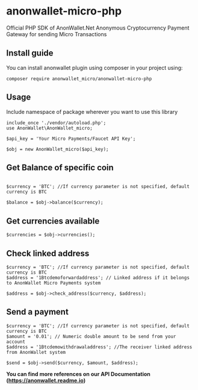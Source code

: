 ﻿# anonwallet-micro-php

Official PHP SDK of AnonWallet.Net Anonymous Cryptocurrency Payment Gateway for sending Micro Transactions

## Install guide
You can install anonwallet plugin using composer in your project using:

```
composer require anonwallet_micro/anonwallet-micro-php
```

## Usage
Include namespace of package wherever you want to use this library

```
include_once './vendor/autoload.php';
use AnonWallet\AnonWallet_micro;

$api_key = 'Your Micro Payments/Faucet API Key';

$obj = new AnonWallet_micro($api_key);
```

## Get Balance of specific coin

```

$currency = 'BTC'; //If currency parameter is not specified, default currency is BTC

$balance = $obj->balance($currency);
```

## Get currencies available

```
$currencies = $obj->currencies();
```

## Check linked address

```
$currency = 'BTC'; //If currency parameter is not specified, default currency is BTC
$address = '1Btcdemoforwardaddress'; // Linked address if it belongs to AnonWallet Micro Payments system

$address = $obj->check_address($currency, $address);
```

## Send a payment

```
$currency = 'BTC'; //If currency parameter is not specified, default currency is BTC
$amount = '0.01'; // Numeric double amount to be send from your account
$address = '1Btcdemowithdrawaladdress'; //The receiver linked address from AnonWallet system

$send = $obj->send($currency, $amount, $address);
```

**You can find more references on our API Documentation (https://anonwallet.readme.io)**

